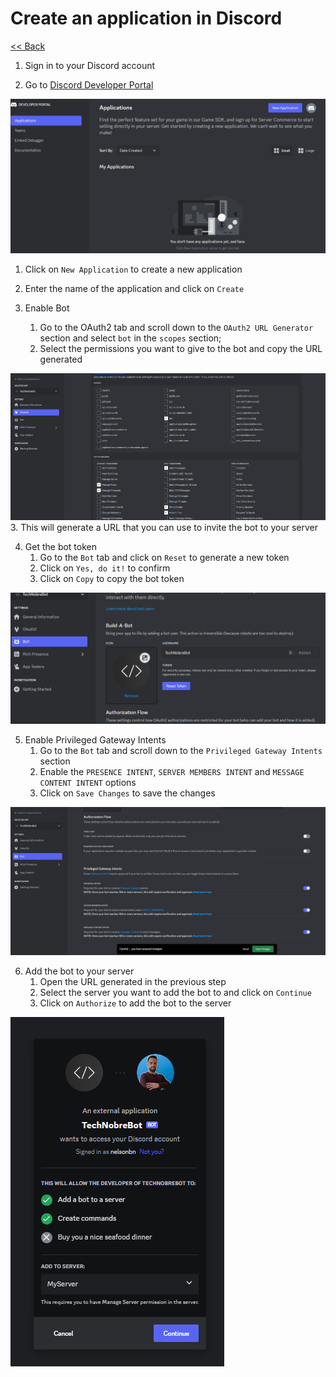 # Create an application in Discord


[<< Back](../README.md)


1. Sign in to your Discord account

2. Go to [Discord Developer Portal](https://discord.com/developers/applications)

![Discord Developer Portal](../media/01-create-application.png)

   1. Click on `New Application` to create a new application
   2. Enter the name of the application and click on `Create`

3. Enable Bot
   1. Go to the OAuth2 tab and scroll down to the `OAuth2 URL Generator` section and select `bot` in the `scopes` section;
   2. Select the permissions you want to give to the bot and copy the URL generated

![OAuth2 URL Generator](../media/02-enable-bot-and-permissions.png)
    3. This will generate a URL that you can use to invite the bot to your server

4. Get the bot token
    1. Go to the `Bot` tab and click on `Reset` to generate a new token
    2. Click on `Yes, do it!` to confirm
    3. Click on `Copy` to copy the bot token

![Bot Token](../media/03-get-bot-token.png)


5. Enable Privileged Gateway Intents
   1. Go to the `Bot` tab and scroll down to the `Privileged Gateway Intents` section
   2. Enable the `PRESENCE INTENT`, `SERVER MEMBERS INTENT` and `MESSAGE CONTENT INTENT` options
   3. Click on `Save Changes` to save the changes

![Privileged Gateway Intents](../media/04-enable-privileged-gateway-intents.png)


6. Add the bot to your server
   1. Open the URL generated in the previous step
   2. Select the server you want to add the bot to and click on `Continue`
   3. Click on `Authorize` to add the bot to the server

![Add Bot to Server](../media/05-add-bot-to-server.png)
